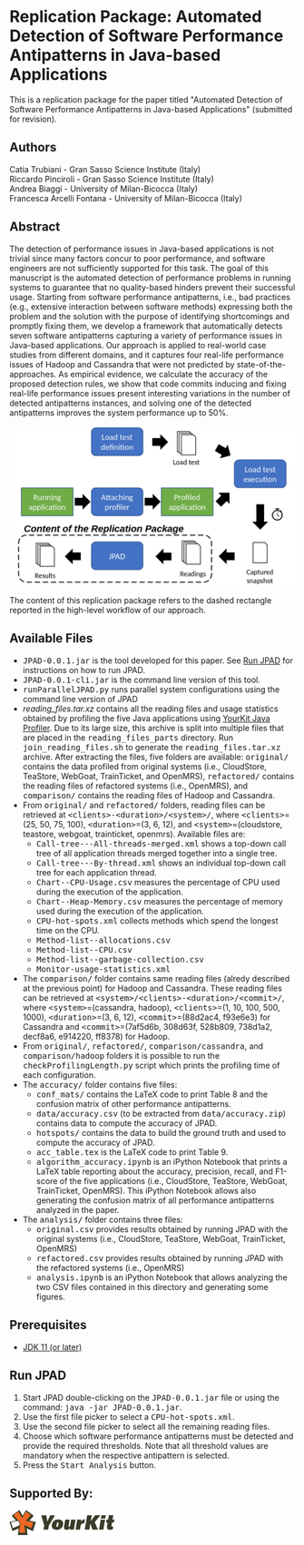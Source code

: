 # Replication Package: Automated Detection of Software Performance Antipatterns in Java-based Applications
This is a replication package for the paper titled "Automated Detection of Software Performance Antipatterns in Java-based Applications" (submitted for revision).



## Authors
Catia Trubiani - Gran Sasso Science Institute (Italy)<br/>Riccardo Pinciroli - Gran Sasso Science Institute (Italy)<br/>Andrea Biaggi - University of Milan-Bicocca (Italy)<br/>Francesca Arcelli Fontana - University of Milan-Bicocca (Italy)



## Abstract
The detection of performance issues in Java-based applications is not trivial since many factors concur to poor performance, and software engineers are not sufficiently supported for this task. The goal of this manuscript is the automated detection of performance problems in running systems to guarantee that no quality-based hinders prevent their successful usage. Starting from software performance antipatterns, i.e., bad practices (e.g., extensive interaction between software methods) expressing both the problem and the solution with the purpose of identifying shortcomings and promptly fixing them, we develop a framework that automatically detects seven software antipatterns capturing a variety of performance issues in Java-based applications. Our approach is applied to real-world case studies from different domains, and it captures four real-life performance issues of Hadoop and Cassandra that were not predicted by state-of-the-approaches. As empirical evidence, we calculate the accuracy of the proposed detection rules, we show that code commits inducing and fixing real-life performance issues present interesting variations in the number of detected antipatterns instances, and solving one of the detected antipatterns improves the system performance up to 50%.


![High-level workflow of our approach](resources/pad-workflow.png)

The content of this replication package refers to the dashed rectangle reported in the high-level workflow of our approach.

## Available Files
- <tt>JPAD-0.0.1.jar</tt> is the tool developed for this paper. See [Run JPAD](#run-jpad) for instructions on how to run JPAD.
- <tt>JPAD-0.0.1-cli.jar</tt> is the command line version of this tool.
- <tt>runParallelJPAD.py</tt> runs parallel system configurations using the command line version of JPAD
- *reading_files.tar.xz* contains all the reading files and usage statistics obtained by profiling the five Java applications using [YourKit Java Profiler](https://www.yourkit.com/java/profiler/). Due to its large size, this archive is split into multiple files that are placed in the <tt>reading\_files\_parts</tt> directory. Run <tt>join\_reading\_files.sh</tt> to generate the <tt>reading\_files.tar.xz</tt> archive. After extracting the files, five folders are available: <tt>original/</tt> contains the data profiled from original systems (i.e., CloudStore, TeaStore, WebGoat, TrainTicket, and OpenMRS), <tt>refactored/</tt> contains the reading files of refactored systems (i.e., OpenMRS), and <tt>comparison/</tt> contains the reading files of Hadoop and Cassandra.
- From <tt>original/</tt> and <tt>refactored/</tt> folders, reading files can be retrieved at <tt>\<clients\>-\<duration\>/\<system\>/</tt>, where <tt>\<clients\></tt>=(25, 50, 75, 100), <tt>\<duration\></tt>=(3, 6, 12), and <tt>\<system\></tt>=(cloudstore, teastore, webgoat, trainticket, openmrs). Available files are:
	- <tt>Call-tree---All-threads-merged.xml</tt> shows a top-down call tree of all application threads merged together into a single tree.
	- <tt>Call-tree---By-thread.xml</tt> shows an individual top-down call tree for each application thread.
	- <tt>Chart--CPU-Usage.csv</tt> measures the percentage of CPU used during the execution of the application.
	- <tt>Chart--Heap-Memory.csv</tt> measures the percentage of memory used during the execution of the application.
	- <tt>CPU-hot-spots.xml</tt> collects methods which spend the longest time on the CPU.
	- <tt>Method-list--allocations.csv</tt>
	- <tt>Method-list--CPU.csv</tt>
	- <tt>Method-list--garbage-collection.csv</tt>
	- <tt>Monitor-usage-statistics.xml</tt>
- The <tt>comparison/</tt> folder contains same reading files (alredy described at the previous point) for Hadoop and Cassandra. These reading files can be retrieved at <tt>\<system\>/\<clients\>-\<duration\>/\<commit\>/</tt>, where <tt>\<system\></tt>=(cassandra, hadoop), <tt>\<clients\></tt>=(1, 10, 100, 500, 1000), <tt>\<duration\></tt>=(3, 6, 12), <tt>\<commit\></tt>=(88d2ac4, f93e6e3) for Cassandra and <tt>\<commit\></tt>=(7af5d6b, 308d63f, 528b809, 738d1a2, decf8a6, e914220, ff8378) for Hadoop.
- From <tt>original/</tt>, <tt>refactored/</tt>, <tt>comparison/cassandra</tt>, and <tt>comparison/hadoop</tt> folders it is possible to run the <tt>checkProfilingLength.py</tt> script which prints the profiling time of each configuration.
- The <tt>accuracy/</tt> folder contains five files:
	- <tt>conf\_mats/</tt> contains the LaTeX code to print Table 8 and the confusion matrix of other performance antipatterns.
	- <tt>data/accuracy.csv</tt> (to be extracted from <tt>data/accuracy.zip</tt>) contains data to compute the accuracy of JPAD.
	- <tt>hotspots/</tt> contains the data to build the ground truth and used to compute the accuracy of JPAD.
	- <tt>acc_table.tex</tt> is the LaTeX code to print Table 9.
	- <tt>algorithm_accuracy.ipynb</tt> is an iPython Notebook that prints a LaTeX table reporting about the accuracy, precision, recall, and F1-score of the five applications (i.e., CloudStore, TeaStore, WebGoat, TrainTicket, OpenMRS). This iPython Notebook allows also generating the confusion matrix of all performance antipatterns analyzed in the paper.
- The <tt>analysis/</tt> folder contains three files:
	- <tt>original.csv</tt> provides results obtained by running JPAD with the original systems (i.e., CloudStore, TeaStore, WebGoat, TrainTicket, OpenMRS)
	- <tt>refactored.csv</tt> provides results obtained by running JPAD with the refactored systems (i.e., OpenMRS)
	- <tt>analysis.ipynb</tt> is an iPython Notebook that allows analyzing the two CSV files contained in this directory and generating some figures.



## Prerequisites
- [JDK 11 (or later)](https://www.oracle.com/java/technologies/javase-jdk11-downloads.html)



## Run JPAD
1) Start JPAD double-clicking on the <tt>JPAD-0.0.1.jar</tt> file or using the command: <tt>java -jar JPAD-0.0.1.jar</tt>.
2) Use the first file picker to select a <tt>CPU-hot-spots.xml</tt>.
3) Use the second file picker to select all the remaining reading files.
4) Choose which software performance antipatterns must be detected and provide the required thresholds. Note that all threshold values are mandatory when the respective antipattern is selected.
5) Press the <tt>Start Analysis</tt> button.

## Supported By:
[![YourKit](resources/yklogo.png)](https://www.yourkit.com)
